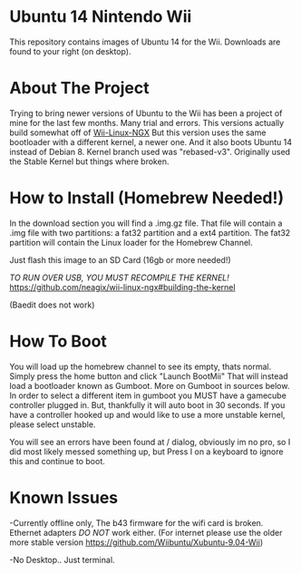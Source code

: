 # Ubuntu 14 Nintendo Wii



This repository contains images of Ubuntu 14 for the Wii. Downloads are found to your right (on desktop).

# About The Project
Trying to bring newer versions of Ubuntu to the Wii has been a project of mine for the last few months. Many trial and errors.
This versions actually build somewhat off of [Wii-Linux-NGX](https://github.com/neagix/wii-linux-ngx)
But this version uses the same bootloader with a different kernel, a newer one. And it also boots Ubuntu 14 instead of Debian 8.
Kernel branch used was "rebased-v3". Originally used the Stable Kernel but things where broken.

# How to Install (Homebrew Needed!)
In the download section you will find a .img.gz file. That file will contain a .img file with two partitions: a fat32 partition and a ext4 partition. The fat32 partition will contain the Linux loader for the Homebrew Channel.

Just flash this image to an SD Card (16gb or more needed!)

*TO RUN OVER USB, YOU MUST RECOMPILE THE KERNEL!*
https://github.com/neagix/wii-linux-ngx#building-the-kernel 

(Baedit does not work)


# How To Boot
You will load up the homebrew channel to see its empty, thats normal. Simply press the home button and click "Launch BootMii"
That will instead load a bootloader known as Gumboot. More on Gumboot in sources below.
In order to select a different item in gumboot you MUST have a gamecube controller plugged in. But, thankfully it will auto boot in 30 seconds. If you have a controller hooked up and would like to use a more unstable kernel, please select unstable.

You will see an errors have been found at / dialog, obviously im no pro, so I did most likely messed something up, but Press I on a keyboard to ignore this and continue to boot.

# Known Issues

-Currently offline only, The b43 firmware for the wifi card is broken. Ethernet adapters *DO NOT* work either.
(For internet please use the older more stable version https://github.com/Wiibuntu/Xubuntu-9.04-Wii)

-No Desktop.. Just terminal.



